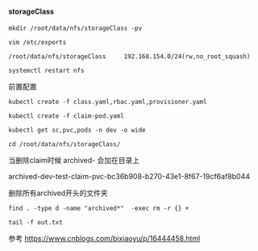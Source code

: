 #### storageClass

`mkdir /root/data/nfs/storageClass -pv`

`vim /etc/exports`
````
/root/data/nfs/storageClass     192.168.154.0/24(rw,no_root_squash)
````

`systemctl restart nfs`

前置配置

`kubectl create -f class.yaml,rbac.yaml,provisioner.yaml`

`kubectl create -f claim-pod.yaml`

`kubectl get sc,pvc,pods -n dev -o wide`

`cd /root/data/nfs/storageClass/`

当删除claim时候 archived- 会加在目录上

archived-dev-test-claim-pvc-bc36b908-b270-43e1-8f67-19cf6af8b044

删除所有archived开头的文件夹

`find . -type d -name "archived*"  -exec rm -r {} +`

`tail -f out.txt`


参考 https://www.cnblogs.com/bixiaoyu/p/16444458.html
